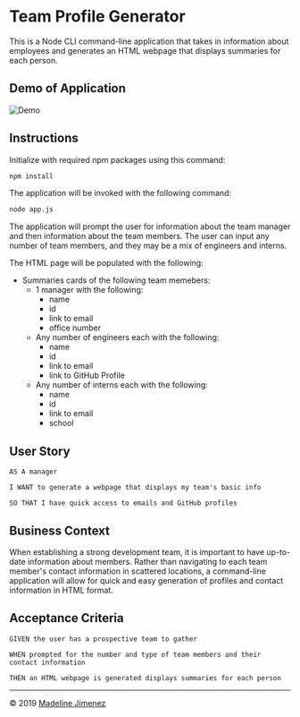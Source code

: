 # Team Profile Generator

This is a Node CLI command-line application that takes in information about employees and generates an HTML webpage that displays summaries for each person.

## Demo of Application

![Demo](./assets/img/developer_profile_demo_lowres.gif)

## Instructions
Initialize with required npm packages using this command:

```sh
npm install
```

The application will be invoked with the following command:

```sh
node app.js
```

The application will prompt the user for information about the team manager and then information about the team members. The user can input any number of team members, and they may be a mix of engineers and interns.

The HTML page will be populated with the following:

* Summaries cards of the following team memebers:
    * 1 manager with the following:
        * name
        * id
        * link to email
        * office number
    * Any number of engineers each with the following:
        * name
        * id
        * link to email
        * link to GitHub Profile
    * Any number of interns each with the following:
        * name
        * id
        * link to email
        * school

## User Story

```
AS A manager

I WANT to generate a webpage that displays my team's basic info

SO THAT I have quick access to emails and GitHub profiles
```

## Business Context

When establishing a strong development team, it is important to have up-to-date information about members. Rather than navigating to each team member's contact information in scattered locations, a command-line application will allow for quick and easy generation of profiles and contact information in HTML format.

## Acceptance Criteria

```
GIVEN the user has a prospective team to gather

WHEN prompted for the number and type of team members and their contact information

THEN an HTML webpage is generated displays summaries for each person
```

- - -
© 2019 [Madeline Jimenez](https://github.com/mijimenez)
